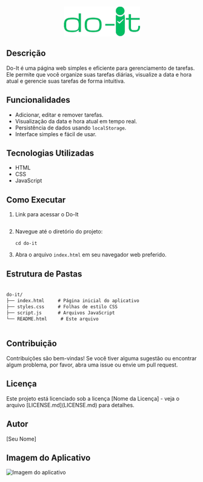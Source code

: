 </head>
<body>

<p align="center">
  <img src="./Logos/3-removebg-preview.png" alt="Sua Imagem">
</p>

<h2>Descrição</h2>

<p>Do-It é uma página web simples e eficiente para gerenciamento de tarefas. Ele permite que você organize suas tarefas diárias, visualize a data e hora atual e gerencie suas tarefas de forma intuitiva.</p>

<h2>Funcionalidades</h2>

<ul>
    <li>Adicionar, editar e remover tarefas.</li>
    <li>Visualização da data e hora atual em tempo real.</li>
    <li>Persistência de dados usando <code>localStorage</code>.</li>
    <li>Interface simples e fácil de usar.</li>
</ul>

<h2>Tecnologias Utilizadas</h2>

<ul>
    <li>HTML</li>
    <li>CSS</li>
    <li>JavaScript</li>
</ul>

  <h2>Como Executar</h2>

<ol>
    <li>Link para acessar o Do-It</li>
    <pre><code></code></pre>
    <li>Navegue até o diretório do projeto:</li>
    <pre><code>cd do-it</code></pre>
    <li>Abra o arquivo <code>index.html</code> em seu navegador web preferido.</li>
</ol>

<h2>Estrutura de Pastas</h2>

<pre><code>
do-it/
├── index.html     # Página inicial do aplicativo
├── styles.css     # Folhas de estilo CSS
├── script.js      # Arquivos JavaScript
└── README.html     # Este arquivo
    </code></pre>

<h2>Contribuição</h2>

<p>Contribuições são bem-vindas! Se você tiver alguma sugestão ou encontrar algum problema, por favor, abra uma issue ou envie um pull request.</p>

<h2>Licença</h2>

<p>Este projeto está licenciado sob a licença [Nome da Licença] - veja o arquivo [LICENSE.md](LICENSE.md) para detalhes.</p>

<h2>Autor</h2>

<p>[Seu Nome]</p>

<h2>Imagem do Aplicativo</h2>

<img src="URL da imagem do aplicativo" alt="Imagem do aplicativo" style="max-width: 100%;">

</body>
</html>
